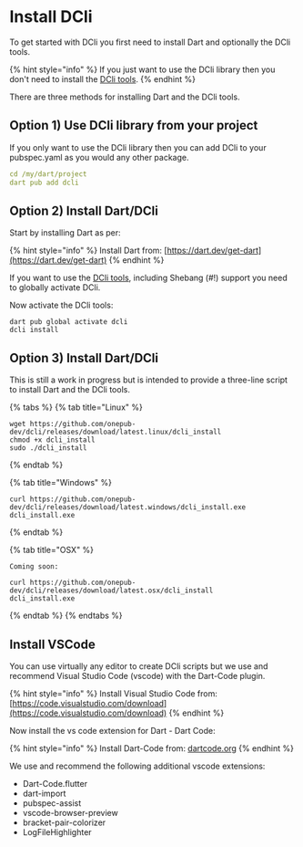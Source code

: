 # Install DCli

To get started with DCli you first need to install Dart and optionally the DCli tools.

{% hint style="info" %}
If you just want to use the DCli library then you don't need to install the [DCli tools](../dcli-tools-1/dcli-tools.md).
{% endhint %}

There are three methods for installing Dart and the DCli tools.

## Option 1) Use DCli library from your project

If you only want to use the DCli library then you can add DCli to your pubspec.yaml as you would any other package.

```yaml
cd /my/dart/project
dart pub add dcli
```

## Option 2) Install Dart/DCli

Start by installing Dart as per:

{% hint style="info" %}
Install Dart from: [https://dart.dev/get-dart](https://dart.dev/get-dart)
{% endhint %}

If you want to use the [DCli tools](../dcli-tools-1/dcli-tools.md), including Shebang (#!) support you need to globally activate DCli.

Now activate the DCli tools:

```
dart pub global activate dcli
dcli install
```

## Option 3) Install Dart/DCli

This is still a work in progress but is intended to provide a three-line script to install Dart and the DCli tools.

{% tabs %}
{% tab title="Linux" %}
```
wget https://github.com/onepub-dev/dcli/releases/download/latest.linux/dcli_install
chmod +x dcli_install
sudo ./dcli_install
```
{% endtab %}

{% tab title="Windows" %}
```
curl https://github.com/onepub-dev/dcli/releases/download/latest.windows/dcli_install.exe
dcli_install.exe
```
{% endtab %}

{% tab title="OSX" %}
```
Coming soon:

curl https://github.com/onepub-dev/dcli/releases/download/latest.osx/dcli_install
dcli_install.exe
```
{% endtab %}
{% endtabs %}

## Install VSCode

You can use virtually any editor to create DCli scripts but we use and recommend Visual Studio Code (vscode) with the Dart-Code plugin.

{% hint style="info" %}
Install Visual Studio Code from: [https://code.visualstudio.com/download](https://code.visualstudio.com/download)
{% endhint %}

Now install the vs code extension for Dart - Dart Code:

{% hint style="info" %}
Install Dart-Code from: [dartcode.org](https://dartcode.org)
{% endhint %}

We use and recommend the following additional vscode extensions:

* Dart-Code.flutter
* dart-import
* pubspec-assist
* vscode-browser-preview
* bracket-pair-colorizer
* LogFileHighlighter
